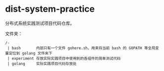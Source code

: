 dist-system-practice
====================

分布式系统实践测试项目代码仓库。

文件夹：

```
/-
 | bash       内部只有一个文件 gohere.sh，用来将当前 bash 的 GOPATH 等全局变量定位到 golang 文件夹下
 | experiment 存放实际实践项目中使用到的各组件的简单测试代码
 | golang     实际实践项目代码存放处
```